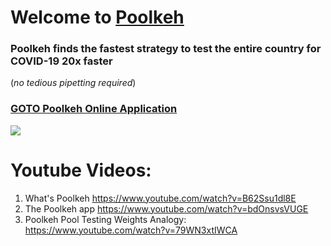 # Welcome to [Poolkeh](https://poolkeh.herokuapp.com/)

### Poolkeh finds the fastest strategy to test the entire country for COVID-19 20x faster
(_no tedious pipetting required_)



### [GOTO Poolkeh Online Application](https://poolkeh.herokuapp.com/)


[![](https://i.imgur.com/GeYuCnd.png)](https://poolkeh.herokuapp.com/)


# Youtube Videos:
1. What's Poolkeh https://www.youtube.com/watch?v=B62Ssu1dl8E
2. The Poolkeh app https://www.youtube.com/watch?v=bdOnsvsVUGE
3. Poolkeh Pool Testing Weights Analogy: https://www.youtube.com/watch?v=79WN3xtIWCA
